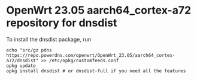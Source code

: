 OpenWrt 23.05 aarch64_cortex-a72 repository for dnsdist
========

To install the dnsdist package, run

```
echo "src/gz pdns https://repo.powerdns.com/openwrt/OpenWrt_23.05/aarch64_cortex-a72/dnsdist" >> /etc/opkg/customfeeds.conf
opkg update
opkg install dnsdist # or dnsdist-full if you need all the features
```
